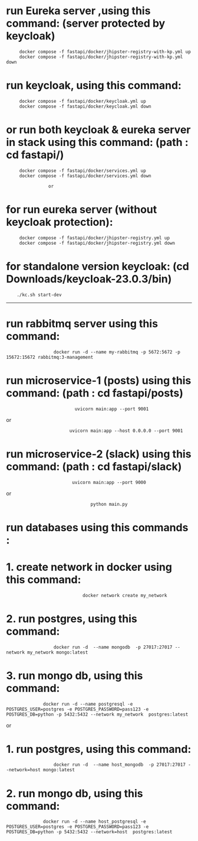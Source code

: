  
# run Eureka server ,using this command:  (server protected by keycloak)
         
         docker compose -f fastapi/docker/jhipster-registry-with-kp.yml up 
         docker compose -f fastapi/docker/jhipster-registry-with-kp.yml down 

 # run keycloak, using this command:   

         docker compose -f fastapi/docker/keycloak.yml up 
         docker compose -f fastapi/docker/keycloak.yml down      

# or run both keycloak & eureka server in stack using this command: (path : cd fastapi/)

         docker compose -f fastapi/docker/services.yml up 
         docker compose -f fastapi/docker/services.yml down 

                    or 

 # for run eureka server (without keycloak protection):     
         docker compose -f fastapi/docker/jhipster-registry.yml up 
         docker compose -f fastapi/docker/jhipster-registry.yml down 


# for standalone version keycloak: (cd Downloads/keycloak-23.0.3/bin)         
        ./kc.sh start-dev    
  

  ---------------------------------------------------------------------------

# run  rabbitmq server using this command: 

                      docker run -d --name my-rabbitmq -p 5672:5672 -p 15672:15672 rabbitmq:3-management


 # run microservice-1 (posts) using this command: (path : cd fastapi/posts)
                              uvicorn main:app --port 9001

or

                            uvicorn main:app --host 0.0.0.0 --port 9001
 
 # run microservice-2 (slack) using this command:  (path : cd fastapi/slack)

                             uvicorn main:app --port 9000

or 

                                    python main.py

# run databases using this commands :

   
   # 1. create network in docker using this command: 

                                 docker network create my_network

   # 2. run postgres, using this command:

                      docker run -d  --name mongodb  -p 27017:27017 --network my_network mongo:latest

   # 3. run mongo db, using this command:

                  docker run -d --name postgresql -e POSTGRES_USER=postgres -e POSTGRES_PASSWORD=pass123 -e POSTGRES_DB=python -p 5432:5432 --network my_network  postgres:latest

or 

   # 1. run postgres, using this command:

                      docker run -d  --name host_mongodb  -p 27017:27017 --network=host mongo:latest


   # 2. run mongo db, using this command:

                  docker run -d --name host_postgresql -e POSTGRES_USER=postgres -e POSTGRES_PASSWORD=pass123 -e POSTGRES_DB=python -p 5432:5432 --network=host  postgres:latest
